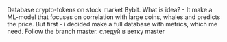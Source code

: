Database crypto-tokens on stock market Bybit. 
What is idea? - It make a ML-model that focuses on correlation with large coins, whales and predicts the price.
But first - i decided make a full database with metrics, which me need. 
Follow the branch master. 
следуй в ветку master
